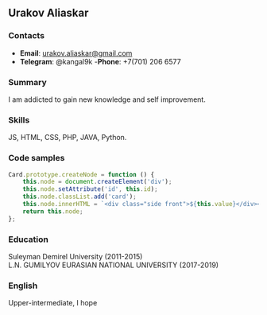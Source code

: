 ## Urakov Aliaskar

### Contacts

- **Email**: urakov.aliaskar@gmail.com
- **Telegram**: @kangal9k -**Phone**: +7(701) 206 6577

### Summary

I am addicted to gain new knowledge and self improvement.

### Skills

JS, HTML, CSS, PHP, JAVA, Python.

### Code samples

```javascript
Card.prototype.createNode = function () {
	this.node = document.createElement('div');
	this.node.setAttribute('id', this.id);
	this.node.classList.add('card');
	this.node.innerHTML = `<div class="side front">${this.value}</div><div class="side back"></div>`;
	return this.node;
};
```

### Education

Suleyman Demirel University (2011-2015)  
L.N. GUMILYOV EURASIAN NATIONAL UNIVERSITY (2017-2019)

### English

Upper-intermediate, I hope
